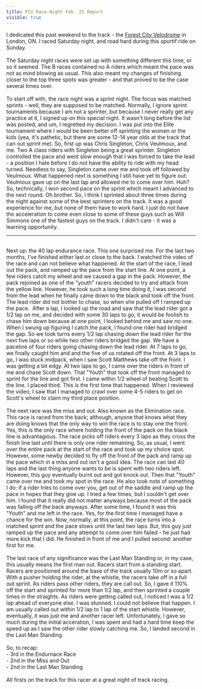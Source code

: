 ---title: FCV Race Night Feb. 25 Reportvisible: true---<div>
  I dedicated this past weekend to the track - the <a href="http://www.forestcityvelodrome.ca" title="Forest City Velodrome" target="_blank">Forest City Velodrome</a> in London, ON. I raced Saturday night, and road hard during this sportif ride on Sunday.<br /><br />The Saturday night races were set up with something different this time, or so it seemed. The B races contained no A riders which meant the pace was not as mind blowing as usual. This also meant my changes of finishing closer to the top three spots was greater - and that proved to be the case several times over.<br /><br />To start off with, the race night was a sprint night. The focus was matched sprints - well, they are supposed to be matched. Normally, I ignore sprint tournaments because I am not a sprinter, but because I never really get any practice at it, I signed up on this special night. It wasn't long before the list was posted, and um, I regretted my decision. I was put into the Elite tournament where I would be been better off sprinting the women or the kids (yea, it's pathetic, but there are some 12-14 year olds&nbsp;at the track that can out sprint me). So, first up was Chris Singleton, Chris Veulmoux, and me. Two A class riders with Singleton being a great sprinter. Singleton controlled the pace and went slow enough that I was forced to take the lead - a position I hate before I do not have the ability to ride with my head turned. Needless to say, Singleton came over me and took off followed by Veulmoux. What happened next is something I still have yet to figure out: Veulmoux gave up on the last lap and allowed me to come over him. Huh? So, technically, I won second pace on the sprint which meant I advanced to the next round. Oh brother. So, I think I sprinted about three times during the night against some of the best sprinters on the track. It was a good experience for me, but none of them have to work hard. I just do not have the acceleration to come even close to some of these guys such as Will Simmons one of the fastest guys on the track. I didn't care - it was a learning opportunity.<br />
  
  <hr id="system-readmore" />
  
  <br />Next up: the 40 lap endurance race. This one surprised me. For the last two months, I've finished either last or close to the back. I watched the video of the race and can not believe what happened. At the start of the race, I lead out the pack, and ramped up the pace from the start line. At one point, a few riders catch my wheel and we caused a gap in the pack. However, the pack rejoined as one of the "youth" racers decided to try and attack from the yellow line. However, he took such a long time doing it, I was second from the lead when he finally came down to the black and took off the front. The lead rider did not bother to chase, so when she pulled off I ramped up the pace. &nbsp;After a lap, I looked up the road and saw that the lead rider got a 1/2 lap on me, and decided with some 30 laps to go, it would be foolish to chase him down because at one point, I looked behind me and saw no one. When I swung up figuring I catch the pack, I found one rider had bridged the gap. So we took turns every 1/2 lap chasing down the lead rider for the next five laps or so while two other riders bridged the gap. We have a paceline&nbsp;of four riders going chasing down the lead rider. At 7 laps to go, we finally caught him and and the five of us rotated off the front. At 3 laps to go, I was stuck midpack, when I saw Scott Matthews take off the front. I was getting a bit edgy. At two laps to go, I came over the riders in front of me and chase Scott down. That "Youth" that took off the front managed to sprint for the line and got first. I came within 1/2 wheel of beating Scott to the line. I placed third. This is the first time that happened. When I reviewed the video, I saw that I managed to crawl over some 4-5 riders to get on Scott's wheel to claim my third place position.<br /><br />The next race was the miss and out. Also known as the Elimination race. This race is raced from the back; although, anyone that knows what they are doing knows that the only way to win the race is to stay one the front. Yes, this is the only race where holding the front of the pack on the black line is advantagious. The race picks off riders every 3 laps as they cross the finish line last until there is only one rider remaining. So, as usual, I went over the entire pack at the start of the race and took up my choice spot. However, some newby decided to fly off the front of the pack and ramp up the pace which in a miss and out isn't a good idea. The race can last 40 laps and the last thing anyone wants to be is spent with two riders left. However, this guy eventually burnt out and got knock out. Then that "Youth" came over me and took my spot in the race. He also took note of something I do: if a rider tries to come over you, get out of the saddle and ramp up the pace in hopes that they give up. I tried a few times, but I couldn't get over him. I found that it really did not matter anyways because most of the pack was falling off the back anyways. After some time, I found it was this "Youth" and me left in the race. Yes, for the first time I managed have a chance for the win. Now, normally, at this point, the race turns into a matched sprint and the pace slows until the last two laps. But, this guy just ramped up the pace and any attempt to come over him failed - he just had more kick that I did. He finished in front of me and I pulled second: another first for me.&nbsp;<br /><br />The last race of any significance was the Last Man Standing or, in my case, this usually means the first man out. Racers start from a standing start. Racers are positioned around the base of the track usually 10m or so apart. With a pusher holding the rider, at the whistle, the racers take off in a full out sprint. As riders pass other riders, they are call out. So, I gave it 110% off the start and sprinted for more than 1/2 lap, and then sprinted a couple times in the straights. As riders were getting called out, I noticed I was a 1/2 lap ahead of everyone else. I was stunned. I could not believe that happen. I am usually called out within 1/2 lap to 1 lap of the start whistle. However, eventually, it was just me and another racer left. Unfortunately, I gave so much during the initial acceration, I was spent and had a hard time keep the speed up as I saw the other rider slowly catching me. So, I landed second in the Last Man Standing.<br /><br />So, to recap:<br />- 3rd in the Endurnace Race<br />- 2nd in the Miss and Out<br />- 2nd in the Last Man Standing<br />&nbsp;<br />All firsts on the track for this racer at a great night of track racing.<br />&nbsp;
</div>
